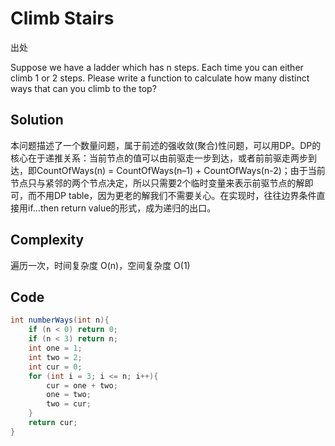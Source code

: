 # Climb Stairs

出处

Suppose we have a ladder which has n steps. Each time you can either climb 1 or 2 steps. Please write a function to calculate how many distinct ways that can you climb to the top?

## Solution

本问题描述了一个数量问题，属于前述的强收敛(聚合)性问题，可以用DP。DP的核心在于递推关系：当前节点的值可以由前驱走一步到达，或者前前驱走两步到达，即CountOfWays(n) = CountOfWays(n–1) + CountOfWays(n-2)；由于当前节点只与紧邻的两个节点决定，所以只需要2个临时变量来表示前驱节点的解即可，而不用DP table，因为更老的解我们不需要关心。在实现时，往往边界条件直接用if…then return value的形式，成为递归的出口。

## Complexity

遍历一次，时间复杂度 O(n)，空间复杂度 O(1)

## Code

```java
int numberWays(int n){
	if (n < 0) return 0;
	if (n < 3) return n;
	int one = 1;
	int two = 2;
	int cur = 0;
	for (int i = 3; i <= n; i++){
		cur = one + two;
		one = two;
		two = cur;
	}
	return cur;
}
```


